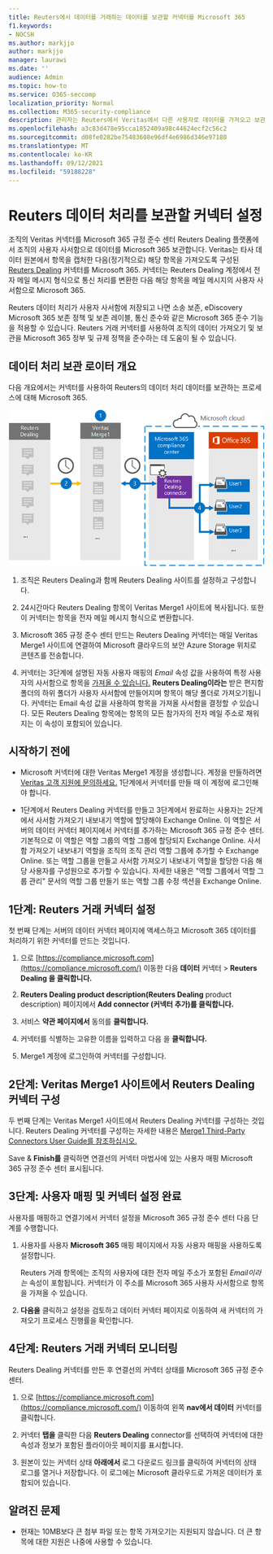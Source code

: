 ```yaml
---
title: Reuters에서 데이터를 거래하는 데이터를 보관할 커넥터를 Microsoft 365
f1.keywords:
- NOCSH
ms.author: markjjo
author: markjjo
manager: laurawi
ms.date: ''
audience: Admin
ms.topic: how-to
ms.service: O365-seccomp
localization_priority: Normal
ms.collection: M365-security-compliance
description: 관리자는 Reuters에서 Veritas에서 다른 사용자로 데이터를 가져오고 보관하는 커넥터를 설정할 Microsoft 365. 이 커넥터를 사용하면 타사 데이터 원본의 데이터를 해당 커넥터에 Microsoft 365. 이 데이터를 보관한 후 법적 보존, 콘텐츠 검색 및 보존 정책과 같은 규정 준수 기능을 사용하여 타사 데이터를 관리할 수 있습니다.
ms.openlocfilehash: a3c83d478e95cca1852409a98c44624ecf2c56c2
ms.sourcegitcommit: d08fe0282be75483608e96df4e6986d346e97180
ms.translationtype: MT
ms.contentlocale: ko-KR
ms.lasthandoff: 09/12/2021
ms.locfileid: "59188228"
---
```

# <a name="set-up-a-connector-to-archive-reuters-dealing-data"></a>Reuters 데이터 처리를 보관할 커넥터 설정

조직의 Veritas 커넥터를 Microsoft 365 규정 준수 센터 Reuters Dealing 플랫폼에서 조직의 사용자 사서함으로 데이터를 Microsoft 365 보관합니다. Veritas는 타사 데이터 원본에서 항목을 캡처한 다음(정기적으로) 해당 항목을 가져오도록 구성된 [Reuters Dealing](https://globanet.com/reuters-dealing/) 커넥터를 Microsoft 365. 커넥터는 Reuters Dealing 계정에서 전자 메일 메시지 형식으로 통신 처리를 변환한 다음 해당 항목을 메일 메시지의 사용자 사서함으로 Microsoft 365.

Reuters 데이터 처리가 사용자 사서함에 저장되고 나면 소송 보존, eDiscovery Microsoft 365 보존 정책 및 보존 레이블, 통신 준수와 같은 Microsoft 365 준수 기능을 적용할 수 있습니다. Reuters 거래 커넥터를 사용하여 조직의 데이터 가져오기 및 보관을 Microsoft 365 정부 및 규제 정책을 준수하는 데 도움이 될 수 있습니다.

## <a name="overview-of-archiving-reuters-dealing-data"></a>데이터 처리 보관 로이터 개요

다음 개요에서는 커넥터를 사용하여 Reuters의 데이터 처리 데이터를 보관하는 프로세스에 대해 Microsoft 365.

![Reuters 데이터 처리를 위한 보관 워크플로입니다.](../media/ReuetersDealingConnectorWorkflow.png)

1. 조직은 Reuters Dealing과 함께 Reuters Dealing 사이트를 설정하고 구성합니다.

2. 24시간마다 Reuters Dealing 항목이 Veritas Merge1 사이트에 복사됩니다. 또한 이 커넥터는 항목을 전자 메일 메시지 형식으로 변환합니다.

3. Microsoft 365 규정 준수 센터 만드는 Reuters Dealing 커넥터는 매일 Veritas Merge1 사이트에 연결하여 Microsoft 클라우드의 보안 Azure Storage 위치로 콘텐츠를 전송합니다.

4. 커넥터는 3단계에 설명된 자동 사용자 매핑의 *Email* 속성 값을 사용하여 특정 사용자의 사서함으로 항목을 [가져올 수 있습니다.](#step-3-map-users-and-complete-the-connector-setup) **Reuters Dealing이라는** 받은 편지함 폴더의 하위 폴더가 사용자 사서함에 만들어지며 항목이 해당 폴더로 가져오기됩니다. 커넥터는 Email 속성 값을 사용하여 항목을 가져올 사서함을 결정할 *수* 있습니다. 모든 Reuters Dealing 항목에는 항목의 모든 참가자의 전자 메일 주소로 채워지는 이 속성이 포함되어 있습니다.

## <a name="before-you-begin"></a>시작하기 전에

- Microsoft 커넥터에 대한 Veritas Merge1 계정을 생성합니다. 계정을 만들하려면 [Veritas 고객 지원에 문의하세요.](https://globanet.com/contact-us) 1단계에서 커넥터를 만들 때 이 계정에 로그인해야 합니다.

- 1단계에서 Reuters Dealing 커넥터를 만들고 3단계에서 완료하는 사용자는 2단계에서 사서함 가져오기 내보내기 역할에 할당해야 Exchange Online. 이 역할은 서버의 데이터  커넥터 페이지에서 커넥터를 추가하는 Microsoft 365 규정 준수 센터. 기본적으로 이 역할은 역할 그룹의 역할 그룹에 할당되지 Exchange Online. 사서함 가져오기 내보내기 역할을 조직의 조직 관리 역할 그룹에 추가할 수 Exchange Online. 또는 역할 그룹을 만들고 사서함 가져오기 내보내기 역할을 할당한 다음 해당 사용자를 구성원으로 추가할 수 있습니다. 자세한 내용은 "역할 [](/Exchange/permissions-exo/role-groups#create-role-groups) 그룹에서 [](/Exchange/permissions-exo/role-groups#modify-role-groups) 역할 그룹 관리" 문서의 역할 그룹 만들기 또는 역할 그룹 수정 섹션을 Exchange Online.

## <a name="step-1-set-up-the-reuters-dealing-connector"></a>1단계: Reuters 거래 커넥터 설정

첫 번째 단계는 서버의  데이터 커넥터 페이지에 액세스하고 Microsoft 365 데이터를 처리하기 위한 커넥터를 만드는 것입니다.

1. 으로 [https://compliance.microsoft.com](https://compliance.microsoft.com/) 이동한 다음 **데이터** 커넥터  >  **Reuters Dealing 을 클릭합니다.**

2. **Reuters Dealing product description(Reuters Dealing** product description) 페이지에서 **Add connector (커넥터 추가)를 클릭합니다.**

3. 서비스 **약관 페이지에서** 동의를 **클릭합니다.**

4. 커넥터를 식별하는 고유한 이름을 입력하고 다음 을 **클릭합니다.**

5. Merge1 계정에 로그인하여 커넥터를 구성합니다.

## <a name="step-2-configure-the-reuters-dealing-connector-on-the-veritas-merge1-site"></a>2단계: Veritas Merge1 사이트에서 Reuters Dealing 커넥터 구성

두 번째 단계는 Veritas Merge1 사이트에서 Reuters Dealing 커넥터를 구성하는 것입니다. Reuters Dealing 커넥터를 구성하는 자세한 내용은 [Merge1 Third-Party Connectors User Guide를 참조하십시오.](https://docs.ms.merge1.globanetportal.com/Merge1%20Third-Party%20Connectors%20Reuters%20Dealing%20User%20Guide%20.pdf)

Save & **Finish를** 클릭하면 연결선의 커넥터 마법사에 있는 사용자 매핑 Microsoft 365 규정 준수 센터 표시됩니다. 

## <a name="step-3-map-users-and-complete-the-connector-setup"></a>3단계: 사용자 매핑 및 커넥터 설정 완료

사용자를 매핑하고 연결기에서 커넥터 설정을 Microsoft 365 규정 준수 센터 다음 단계를 수행합니다.

1. 사용자를 사용자 **Microsoft 365** 매핑 페이지에서 자동 사용자 매핑을 사용하도록 설정합니다.

   Reuters 거래 항목에는 조직의 사용자에 대한 전자 메일 주소가 포함된 *Email이라는* 속성이 포함됩니다. 커넥터가 이 주소를 Microsoft 365 사용자 사서함으로 항목을 가져올 수 있습니다.

2. **다음을** 클릭하고 설정을 검토하고  데이터 커넥터 페이지로 이동하여 새 커넥터의 가져오기 프로세스 진행률을 확인합니다.

## <a name="step-4-monitor-the-reuters-dealing-connector"></a>4단계: Reuters 거래 커넥터 모니터링

Reuters Dealing 커넥터를 만든 후 연결선의 커넥터 상태를 Microsoft 365 규정 준수 센터.

1. 으로 [https://compliance.microsoft.com](https://compliance.microsoft.com/) 이동하여 왼쪽 **nav에서 데이터** 커넥터를 클릭합니다.

2. 커넥터 **탭을** 클릭한 다음 **Reuters Dealing** connector를 선택하여 커넥터에 대한 속성과 정보가 포함된 플라이아웃 페이지를 표시합니다.

3. 원본이 있는 커넥터 상태  **아래에서** 로그 다운로드 링크를 클릭하여 커넥터의 상태 로그를 열거나 저장합니다. 이 로그에는 Microsoft 클라우드로 가져온 데이터가 포함되어 있습니다.

## <a name="known-issues"></a>알려진 문제

- 현재는 10MB보다 큰 첨부 파일 또는 항목 가져오기는 지원되지 않습니다. 더 큰 항목에 대한 지원은 나중에 사용할 수 있습니다.